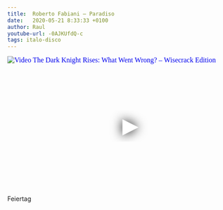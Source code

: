```yaml
---
title:  Roberto Fabiani ‎– Paradiso
date:   2020-05-21 8:33:33 +0100
author: Raul
youtube-url: -0AJKUfdQ-c
tags: italo-disco
---
```

<div class="video-container ">
<iframe
  width="560"
  height="315"
  src="https://www.youtube.com/embed/fMC_SczjOQQ"
  srcdoc="<style>*{padding:0;margin:0;overflow:hidden}html,body{height:100%}img,span{position:absolute;width:100%;top:0;bottom:0;margin:auto}span{height:1.5em;text-align:center;font:48px/1.5 sans-serif;color:white;text-shadow:0 0 0.5em black}</style><a href=https://www.youtube.com/embed/fMC_SczjOQQ?start=1200><img src=https://img.youtube.com/vi/fMC_SczjOQQ/hqdefault.jpg alt='Video The Dark Knight Rises: What Went Wrong? – Wisecrack Edition'><span>▶</span></a>"
  frameborder="0"
  allow="accelerometer; autoplay; encrypted-media; gyroscope; picture-in-picture"
  allowfullscreen
></iframe>
</div>

<div class="post-message"> 
Feiertag 
</div>